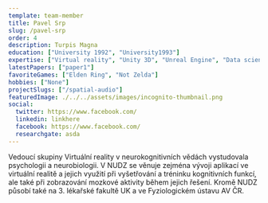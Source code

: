 ```yaml
---
template: team-member
title: Pavel Srp
slug: /pavel-srp
order: 4
description: Turpis Magna
education: ["University 1992", "University1993"]
expertise: ["Virtual reality", "Unity 3D", "Unreal Engine", "Data science"]
latestPapers: ["paper1"]
favoriteGames: ["Elden Ring", "Not Zelda"]
hobbies: ["None"]
projectSlugs: ["/spatial-audio"]
featuredImage: ./../../assets/images/incognito-thumbnail.png
social:
  twitter: https://www.facebook.com/
  linkedin: linkhere
  facebook: https://www.facebook.com/
  researchgate: asda
---
```


Vedoucí skupiny Virtuální reality v neurokognitivních vědách vystudovala psychologii a neurobiologii. V NUDZ se věnuje zejména vývoji aplikací ve virtuální realitě a jejich využití při vyšetřování a tréninku kognitivních funkcí, ale také při zobrazování mozkové aktivity během jejich řešení. Kromě NUDZ působí také na 3. lékařské fakultě UK a ve Fyziologickém ústavu AV ČR.